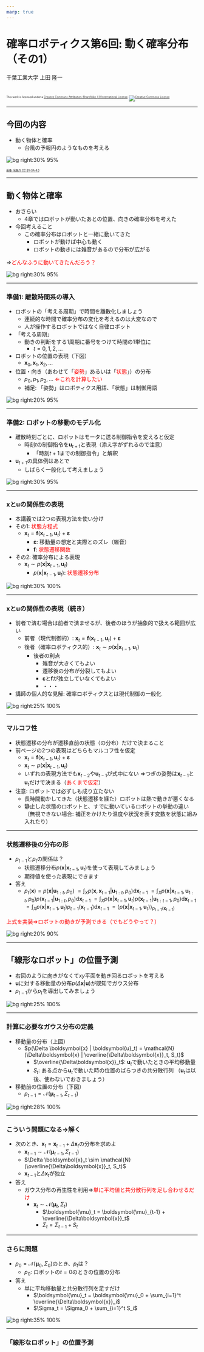 ```yaml
---
marp: true
---
```


<!-- footer: 確率ロボティクス第6回 -->

# 確率ロボティクス第6回: 動く確率分布（その1）

千葉工業大学 上田 隆一

<br />

<p style="font-size:50%">
This work is licensed under a <a rel="license" href="http://creativecommons.org/licenses/by-sa/4.0/">Creative Commons Attribution-ShareAlike 4.0 International License</a>.
<a rel="license" href="http://creativecommons.org/licenses/by-sa/4.0/">
<img alt="Creative Commons License" style="border-width:0" src="https://i.creativecommons.org/l/by-sa/4.0/88x31.png" /></a>
</p>

---

<!-- paginate: true -->

## 今回の内容

- 動く物体と確率
    - 台風の予報円のようなものを考える


![bg right:30% 95%](https://upload.wikimedia.org/wikipedia/commons/d/d1/2022%E5%B9%B4%E5%8F%B0%E9%A2%A814%E5%8F%B7%E3%81%AE%E4%BA%88%E5%A0%B1%E5%86%86_%28%E6%B0%97%E8%B1%A1%E5%BA%81%29.jpg)

<span style="font-size:50%"><a href="https://ja.wikipedia.org/wiki/%E3%83%95%E3%82%A1%E3%82%A4%E3%83%AB:2022%E5%B9%B4%E5%8F%B0%E9%A2%A814%E5%8F%B7%E3%81%AE%E4%BA%88%E5%A0%B1%E5%86%86_(%E6%B0%97%E8%B1%A1%E5%BA%81).jpg">画像: 気象庁 CC BY-SA 4.0</a></span>

---

## 動く物体と確率

- おさらい
    - 4章ではロボットが動いたあとの位置、向きの確率分布を考えた
- 今回考えること
    - この確率分布はロボットと一緒に動いてきた
        - ロボットが動けば中心も動く
        - ロボットの動きには雑音があるので分布が広がる


$\Longrightarrow$<span style="color:red">どんなふうに動いてきたんだろう？</span>

![bg right:30% 95%](./figs/robot_final_pos_ellipse.png)

---

### 準備1: 離散時間系の導入

- ロボットの「考える周期」で時間を離散化しましょう
    - 連続的な時間で確率分布の変化を考えるのは大変なので
    - 人が操作するロボットではなく自律ロボット
- 「考える周期」
    - 動きの判断をする1周期に番号をつけて時間の1単位に
        - $t=0,1,2,\dots$
- ロボットの位置の表現（下図）
    - $\boldsymbol{x}_0, \boldsymbol{x}_1, \boldsymbol{x}_2, \dots$
- 位置・向き（あわせて「<span style="color:red">姿勢</span>」あるいは「<span style="color:red">状態</span>」）の分布
    - $p_0, p_1, p_2, \dots$ <span style="color:red">$\Longleftarrow$これを計算したい</span>
    - 補足: 「姿勢」はロボティクス用語、「状態」は制御用語

![bg right:20% 95%](./figs/trajectory.png)

---

### 準備2: ロボットの移動のモデル化

- 離散時刻ごとに、ロボットはモータに送る制御指令を変えると仮定
    - 時刻$t$の制御指令を$\boldsymbol{u}_{t+1}$と表現（添え字がずれるので注意）
        - 「時刻$t+1$までの制御指令」と解釈
- $\boldsymbol{u}_{t+1}$の具体例はあとで
    - しばらく一般化して考えましょう

![bg right:30% 95%](./figs/control_input.png)

---

### $\boldsymbol{x}$と$\boldsymbol{u}$の関係性の表現

- 本講義では2つの表現方法を使い分け
- その1: <span style="color:red">状態方程式</span>
    - $\boldsymbol{x}_t = \boldsymbol{f}( \boldsymbol{x}_{t-1}, \boldsymbol{u}_t) + \boldsymbol{\varepsilon}$
        - $\boldsymbol{\varepsilon}$: 移動量の想定と実際とのズレ（雑音）
        - $\boldsymbol{f}$: <span style="color:red">状態遷移関数</span>
- その2: 確率分布による表現
    - $\boldsymbol{x}_t \sim p( \boldsymbol{x} | \boldsymbol{x}_{t-1}, \boldsymbol{u}_t)$
        - $p( \boldsymbol{x} | \boldsymbol{x}_{t-1}, \boldsymbol{u}_t)$: <span style="color:red">状態遷移分布</span>

![bg right:30% 100%](./figs/motion_error_representation.png)

---

### $\boldsymbol{x}$と$\boldsymbol{u}$の関係性の表現（続き）

- 前者で済む場合は前者で済ませるが、後者のほうが抽象的で扱える範囲が広い
    - 前者（現代制御的）: $\boldsymbol{x}_t = \boldsymbol{f}( \boldsymbol{x}_{t-1}, \boldsymbol{u}_t) + \boldsymbol{\varepsilon}$
    - 後者（確率ロボティクス的）: $\boldsymbol{x}_t \sim p( \boldsymbol{x} | \boldsymbol{x}_{t-1}, \boldsymbol{u}_t)$
        - 後者の利点
            - 雑音が大きくてもよい
            - 遷移後の分布が分裂してもよい
            - $\boldsymbol{\varepsilon}$と$\boldsymbol{f}$が独立していなくてもよい
            - ・・・
- 講師の個人的な見解:
確率ロボティクスとは現代制御の一般化

![bg right:25% 100%](./figs/motion_error_representation.png)

---

### マルコフ性

- 状態遷移の分布が遷移直前の状態（の分布）だけで決まること
- 前ページの2つの表現はどちらもマルコフ性を仮定
    - $\boldsymbol{x}_t = \boldsymbol{f}( \boldsymbol{x}_{t-1}, \boldsymbol{u}_t) + \boldsymbol{\varepsilon}$
    - $\boldsymbol{x}_t \sim p( \boldsymbol{x} | \boldsymbol{x}_{t-1}, \boldsymbol{u}_t)$
    - いずれの表現方法でも$\boldsymbol{x}_{t-2}$や$\boldsymbol{u}_{t-1}$が式中にない
    $\Longrightarrow$つぎの姿勢は$\boldsymbol{x}_{t-1}$と$\boldsymbol{u}_t$だけで決まる（<span style="color:red">あくまで仮定</span>）
- 注意: ロボットでは必ずしも成り立たない
    - 長時間動かしてきた（状態遷移を経た）ロボットは熱で動きが悪くなる
    - 静止した状態のロボットと、すでに動いているロボットの挙動の違い
    （無視できない場合: 補正をかけたり温度や状況を表す変数を状態に組み入れたり）

---

### 状態遷移後の分布の形

- $p_{t-1}$と$p_{t}$の関係は？
    - 状態遷移分布$p( \boldsymbol{x} | \boldsymbol{x}_{t-1}, \boldsymbol{u}_t)$を使って表現してみましょう
    - 期待値を使った表現にできます
- 答え
    * $p_t(\boldsymbol{x}) = p(\boldsymbol{x} | \boldsymbol{u}_{1:t}, p_0)$
    $= \int_{X} p(\boldsymbol{x}, \boldsymbol{x}_{t-1} | \boldsymbol{u}_{1:t}, p_0)\text{d}\boldsymbol{x}_{t-1}$
    $= \int_{X} p(\boldsymbol{x}| \boldsymbol{x}_{t-1} , \boldsymbol{u}_{1:t}, p_0) p(\boldsymbol{x}_{t-1} | \boldsymbol{u}_{1:t}, p_0) \text{d}\boldsymbol{x}_{t-1}$
    $= \int_{X} p(\boldsymbol{x}| \boldsymbol{x}_{t-1} , \boldsymbol{u}_t) p(\boldsymbol{x}_{t-1} | \boldsymbol{u}_{1:t-1}, p_0) \text{d}\boldsymbol{x}_{t-1}$
    $= \int_{X} p(\boldsymbol{x}| \boldsymbol{x}_{t-1} , \boldsymbol{u}_t) p_{t-1}(\boldsymbol{x}_{t-1}) \text{d}\boldsymbol{x}_{t-1}$
    $= \big\langle p(\boldsymbol{x}| \boldsymbol{x}_{t-1} , \boldsymbol{u}_t) \big\rangle_{p_{t-1}(\boldsymbol{x}_{t-1}) }$

<span style="color:red">上式を実装$\Rightarrow$ロボットの動きが予測できる（でもどうやって？）</span>

![bg right:20% 90%](./figs/distribution_motion.png)

---

## 「線形なロボット」の位置予測

- 右図のように向きがなくて$xy$平面を動き回るロボットを考える
- $\boldsymbol{u}$に対する移動量の分布$p(\Delta \boldsymbol{x} | \boldsymbol{u})$が既知でガウス分布
- $p_{t-1}$から$p_t$を導出してみましょう

![bg right:25% 100%](./figs/linear_motion.png)

---

### 計算に必要なガウス分布の定義

- 移動量の分布（上図）
    - $p(\Delta \boldsymbol{x} | \boldsymbol{u}_t) = \mathcal{N}(\Delta\boldsymbol{x} | \overline{\Delta\boldsymbol{x}}_t, S_t)$
        - $\overline{\Delta\boldsymbol{x}}_t$: $\boldsymbol{u}_t$で動いたときの平均移動量
        - $S_t$: ある点から$\boldsymbol{u}_t$で動いた時の位置のばらつきの共分散行列
       （$\boldsymbol{u}_t$は以後、使わないでおきましょう）
- 移動前の位置の分布（下図）
    - $p_{t-1} = \mathcal{N}(\boldsymbol{\mu}_{t-1}, \Sigma_{t-1})$

![bg right:28% 100%](./figs/gauss_expectation.png)

---

### こういう問題になる$\rightarrow$解く

- 次のとき、$\boldsymbol{x}_t = \boldsymbol{x}_{t-1} + \Delta \boldsymbol{x}_t$の分布を求めよ
    - $\boldsymbol{x}_{t-1} \sim \mathcal{N}(\boldsymbol{\mu}_{t-1}, \Sigma_{t-1})$
    - $\Delta \boldsymbol{x}_t \sim \mathcal{N}(\overline{\Delta\boldsymbol{x}}_t, S_t)$
    - $\boldsymbol{x}_{t-1}$と$\Delta \boldsymbol{x}_t$が独立
- 答え
    * ガウス分布の再生性を利用$\Rightarrow$<span style="color:red">単に平均値と共分散行列を足し合わせるだけ</span>
         - $\boldsymbol{x}_t \sim \mathcal{N}(\boldsymbol{\mu}_t,  \Sigma_t)$
	        - $\boldsymbol{\mu}_t = \boldsymbol{\mu}_{t-1} + \overline{\Delta\boldsymbol{x}}_t$
	        - $\Sigma_t = \Sigma_{t-1} + S_t$

---

### さらに問題

- $p_0 = \mathcal{N}(\boldsymbol{\mu}_0, \Sigma_0)$のとき、$p_t$は？
    - $p_0$: ロボットの$t=0$のときの位置の分布
- 答え
   * 単に平均移動量と共分散行列を足すだけ
	    - $\boldsymbol{\mu}_t  = \boldsymbol{\mu}_0 + \sum_{i=1}^t \overline{\Delta\boldsymbol{x}}_i$ 
	    - $\Sigma_t = \Sigma_0 + \sum_{i=1}^t S_i$ 

![bg right:35% 100%](./figs/linear_motion2.png)

---

### 「線形なロボット」の位置予測

